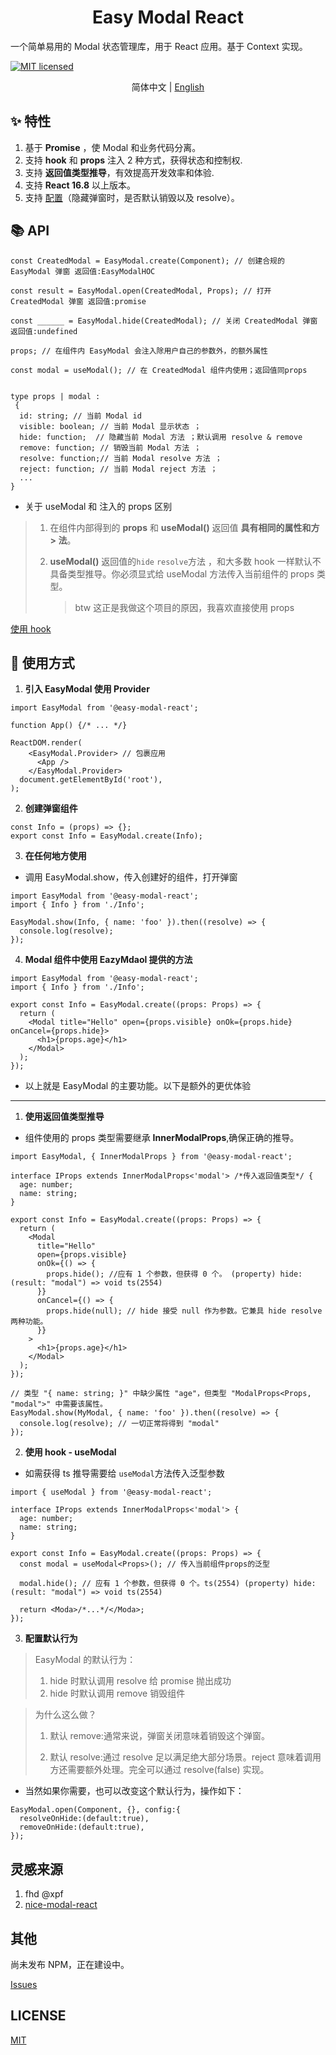 <h1 align='center'>Easy Modal React</h1></p>

一个简单易用的 Modal 状态管理库，用于 React 应用。基于 Context 实现。

[![MIT licensed](https://img.shields.io/badge/license-MIT-blue.svg)](https://github.com/raotaohub/easy-modal-react/blob/main/LICENSE)

<p align='center'>简体中文 | <a href='./README.md'>English</a> </p>

## ✨ 特性

1. 基于 **Promise** ，使 Modal 和业务代码分离。
2. 支持 **hook** 和 **props** 注入 2 种方式，获得状态和控制权.
3. 支持 **返回值类型推导**，有效提高开发效率和体验.
4. 支持 **React 16.8** 以上版本。
5. 支持 <a href="#config" title="配置hide时默认行为">配置</a>（隐藏弹窗时，是否默认销毁以及 resolve）。

## 📚 API

```tsx
const CreatedModal = EasyModal.create(Component); // 创建合规的 EasyModal 弹窗 返回值:EasyModalHOC

const result = EasyModal.open(CreatedModal, Props); // 打开 CreatedModal 弹窗 返回值:promise

const ______ = EasyModal.hide(CreatedModal); // 关闭 CreatedModal 弹窗 返回值:undefined

props; // 在组件内 EasyModal 会注入除用户自己的参数外，的额外属性

const modal = useModal(); // 在 CreatedModal 组件内使用；返回值同props


type props | modal :
 {
  id: string; // 当前 Modal id
  visible: boolean; // 当前 Modal 显示状态 ；
  hide: function;  // 隐藏当前 Modal 方法 ；默认调用 resolve & remove
  remove: function; // 销毁当前 Modal 方法 ；
  resolve: function;// 当前 Modal resolve 方法 ；
  reject: function; // 当前 Modal reject 方法 ；
  ...
}
```

- 关于 useModal 和 注入的 props 区别

> 1. 在组件内部得到的 **props** 和 **useModal()** 返回值 **具有相同的属性和方> 法**。
> 2. **useModal()** 返回值的`hide` `resolve`方法 ，和大多数 hook 一样默认不具备类型推导。你必须显式给 useModal 方法传入当前组件的 props 类型。
>
>    > btw 这正是我做这个项目的原因，我喜欢直接使用 props

<a href="#usehook" title="使用 hook">使用 hook</a>

## 🚀 使用方式

1. **引入 EasyModal 使用 Provider**

```tsx
import EasyModal from '@easy-modal-react';

function App() {/* ... */}

ReactDOM.render(
    <EasyModal.Provider> // 包裹应用
      <App />
    </EasyModal.Provider>
  document.getElementById('root'),
);
```

2. **创建弹窗组件**

```tsx
const Info = (props) => {};
export const Info = EasyModal.create(Info);
```

3. **在任何地方使用**

- 调用 EasyModal.show，传入创建好的组件，打开弹窗

```tsx
import EasyModal from '@easy-modal-react';
import { Info } from './Info';

EasyModal.show(Info, { name: 'foo' }).then((resolve) => {
  console.log(resolve);
});
```

4. **Modal 组件中使用 EazyMdaol 提供的方法**

```tsx
import EasyModal from '@easy-modal-react';
import { Info } from './Info';

export const Info = EasyModal.create((props: Props) => {
  return (
    <Modal title="Hello" open={props.visible} onOk={props.hide} onCancel={props.hide}>
      <h1>{props.age}</h1>
    </Modal>
  );
});
```

- 以上就是 EasyModal 的主要功能。以下是额外的更优体验

---

1. <a name="typeinfer" id="typeinfer">**使用返回值类型推导**</a>

- 组件使用的 props 类型需要继承 **InnerModalProps**,确保正确的推导。

```tsx
import EasyModal, { InnerModalProps } from '@easy-modal-react';

interface IProps extends InnerModalProps<'modal'> /*传入返回值类型*/ {
  age: number;
  name: string;
}

export const Info = EasyModal.create((props: Props) => {
  return (
    <Modal
      title="Hello"
      open={props.visible}
      onOk={() => {
        props.hide(); //应有 1 个参数，但获得 0 个。 (property) hide: (result: "modal") => void ts(2554)
      }}
      onCancel={() => {
        props.hide(null); // hide 接受 null 作为参数。它兼具 hide resolve 两种功能。
      }}
    >
      <h1>{props.age}</h1>
    </Modal>
  );
});

// 类型 "{ name: string; }" 中缺少属性 "age"，但类型 "ModalProps<Props, "modal">" 中需要该属性。
EasyModal.show(MyModal, { name: 'foo' }).then((resolve) => {
  console.log(resolve); // 一切正常将得到 "modal"
});
```

2. <a name="使用hook" id="usehook">**使用 hook - useModal**</a>

- 如需获得 ts 推导需要给 `useModal`方法传入泛型参数

```tsx
import { useModal } from '@easy-modal-react';

interface IProps extends InnerModalProps<'modal'> {
  age: number;
  name: string;
}

export const Info = EasyModal.create((props: Props) => {
  const modal = useModal<Props>(); // 传入当前组件props的泛型

  modal.hide(); // 应有 1 个参数，但获得 0 个。ts(2554) (property) hide: (result: "modal") => void ts(2554)

  return <Moda>/*...*/</Moda>;
});
```

3. <a name="config" id="config">**配置默认行为**</a>

> EasyModal 的默认行为：
>
> 1.  hide 时默认调用 resolve 给 promise 抛出成功
> 2.  hide 时默认调用 remove 销毁组件

> 为什么这么做？
>
> 1. 默认 remove:通常来说，弹窗关闭意味着销毁这个弹窗。
>
> 2. 默认 resolve:通过 resolve 足以满足绝大部分场景。reject 意味着调用方还需要额外处理。完全可以通过 resolve(false) 实现。

- 当然如果你需要，也可以改变这个默认行为，操作如下：

```tsx
EasyModal.open(Component, {}, config:{
  resolveOnHide:(default:true),
  removeOnHide:(default:true),
});
```

## 灵感来源

1. fhd @xpf
2. [nice-modal-react](https://github.com/eBay/nice-modal-react)

## 其他

尚未发布 NPM，正在建设中。

[Issues](https://github.com/raotaohub/easy-modal-react/issues)

## LICENSE

[MIT](https://github.com/raotaohub/easy-modal-react/blob/main/LICENSE)

